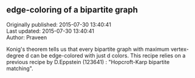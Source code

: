 ## edge-coloring of a bipartite graph  
Originally published: 2015-07-30 13:40:41  
Last updated: 2015-07-30 13:40:41  
Author: Praveen   
  
Konig's theorem tells us that every bipartite graph with maximum vertex-degree d can be edge-colored with just d colors.
This recipe relies on a previous recipe by D.Eppstein (123641) : "Hopcroft-Karp bipartite matching".